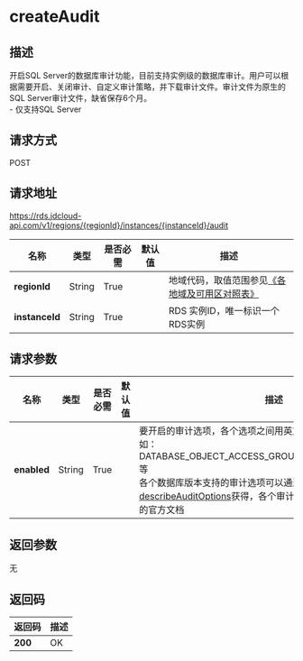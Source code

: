 # createAudit


## 描述
开启SQL Server的数据库审计功能，目前支持实例级的数据库审计。用户可以根据需要开启、关闭审计、自定义审计策略，并下载审计文件。审计文件为原生的SQL Server审计文件，缺省保存6个月。<br>- 仅支持SQL Server

## 请求方式
POST

## 请求地址
https://rds.jdcloud-api.com/v1/regions/{regionId}/instances/{instanceId}/audit

|名称|类型|是否必需|默认值|描述|
|---|---|---|---|---|
|**regionId**|String|True| |地域代码，取值范围参见[《各地域及可用区对照表》](../Enum-Definitions/Regions-AZ.md)|
|**instanceId**|String|True| |RDS 实例ID，唯一标识一个RDS实例|

## 请求参数
|名称|类型|是否必需|默认值|描述|
|---|---|---|---|---|
|**enabled**|String|True| |要开启的审计选项，各个选项之间用英文逗号或空格进行分割，例如：DATABASE_OBJECT_ACCESS_GROUP,ACKUP_RESTORE_GROU等<br>各个数据库版本支持的审计选项可以通过接口[describeAuditOptions](./describeAuditOptions.md)获得，各个审计项的具体含义可以参看微软的官方文档|


## 返回参数
无


## 返回码
|返回码|描述|
|---|---|
|**200**|OK|
